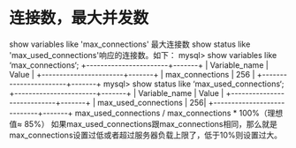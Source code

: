 # 连接数，最大并发数

show variables like 'max\_connections' 最大连接数 show status like 'max\_used\_connections'响应的连接数。如下： mysql&gt; show variables like ‘max\_connections‘; +-----------------------+-------+ \| Variable\_name \| Value \| +-----------------------+-------+ \| max\_connections \| 256 \| +-----------------------+-------+ mysql&gt; show status like ‘max\_used\_connections‘; +-----------------------+-------+ \| Variable\_name \| Value \| +----------------------------+-------+ \| max\_used\_connections \| 256\| +----------------------------+-------+ max\_used\_connections / max\_connections \* 100%（理想值≈ 85%） 如果max\_used\_connections跟max\_connections相同，那么就是max\_connections设置过低或者超过服务器负载上限了，低于10%则设置过大。

